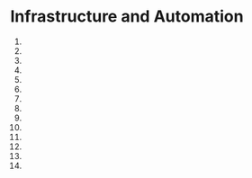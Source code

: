 # Infrastructure and Automation

1. [](01_Describe_the_Value_of_Model_Driven_Programming_for_Infrastructure_Automation.md)
2. [](02_Compare_Controller-level_to_Device-level_Management.md)
3. [](03_Describe_the_Use_and_Roles_of_Network_Simulation_and_Test_Tools.md)
4. [](04_Describe_the_Components_and_Benefits_of_CI_CD_Pipeline_in_Infrastructure_Automation.md)
5. [](05_Describe_Principles_of_Infrastructure_as_Code.md)
6. [](06_Describe_the_Capabilities_of_Automation_Tools.md)
7. [](07_Identify_the_Workflow_Beign_Automated_by_a_Python_Script_the_Uses_Cisco_APIs.md)
8. [](08_Identify_the_Workflow_Being_Automated_By_an_Ansible_Playbook.md)
9. [](09_Identify_the_Workflow_Being_Automated_By_a_BASH_Script.md)
10. [](10_Interpret_the_Results_of_a_RESTCONF_or_NETCONF_Query.md)
11. [](11_Interpret_Basic_YANG_Models.md)
12. [](12_Interpret_a_Unified_Diff.md)
13. [](13_Describe_the_Principles_and_Benefits_of_a_Code_Review_Process.md)
14. [](14_Interpret_Sequence_Diagram_That_Includes_API_Calls.md)
